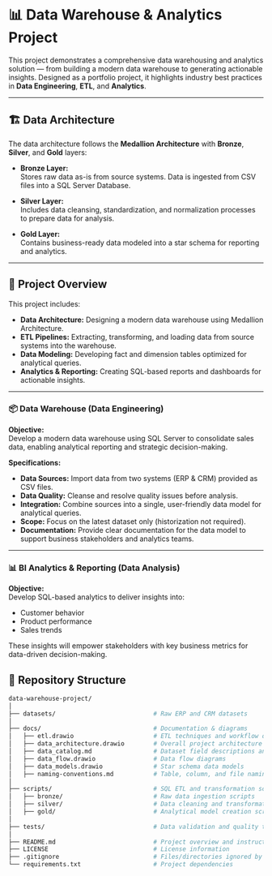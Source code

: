 # 📊 Data Warehouse & Analytics Project

This project demonstrates a comprehensive data warehousing and analytics solution — from building a modern data warehouse to generating actionable insights. Designed as a portfolio project, it highlights industry best practices in **Data Engineering**, **ETL**, and **Analytics**.

---

## 🏗️ Data Architecture

The data architecture follows the **Medallion Architecture** with **Bronze**, **Silver**, and **Gold** layers:

- **Bronze Layer:**  
  Stores raw data as-is from source systems. Data is ingested from CSV files into a SQL Server Database.

- **Silver Layer:**  
  Includes data cleansing, standardization, and normalization processes to prepare data for analysis.

- **Gold Layer:**  
  Contains business-ready data modeled into a star schema for reporting and analytics.

---

## 📖 Project Overview

This project includes:

- **Data Architecture:** Designing a modern data warehouse using Medallion Architecture.
- **ETL Pipelines:** Extracting, transforming, and loading data from source systems into the warehouse.
- **Data Modeling:** Developing fact and dimension tables optimized for analytical queries.
- **Analytics & Reporting:** Creating SQL-based reports and dashboards for actionable insights.  
---

### 📦 Data Warehouse (Data Engineering)

**Objective:**  
Develop a modern data warehouse using SQL Server to consolidate sales data, enabling analytical reporting and strategic decision-making.

**Specifications:**

- **Data Sources:** Import data from two systems (ERP & CRM) provided as CSV files.
- **Data Quality:** Cleanse and resolve quality issues before analysis.
- **Integration:** Combine sources into a single, user-friendly data model for analytical queries.
- **Scope:** Focus on the latest dataset only (historization not required).
- **Documentation:** Provide clear documentation for the data model to support business stakeholders and analytics teams.

---

### 📊 BI Analytics & Reporting (Data Analysis)

**Objective:**  
Develop SQL-based analytics to deliver insights into:

- Customer behavior  
- Product performance  
- Sales trends  

These insights will empower stakeholders with key business metrics for data-driven decision-making.


## 📂 Repository Structure

```bash
data-warehouse-project/
│
├── datasets/                           # Raw ERP and CRM datasets
│
├── docs/                               # Documentation & diagrams
│   ├── etl.drawio                      # ETL techniques and workflow diagrams
│   ├── data_architecture.drawio        # Overall project architecture
│   ├── data_catalog.md                 # Dataset field descriptions and metadata
│   ├── data_flow.drawio                # Data flow diagrams
│   ├── data_models.drawio              # Star schema data models
│   ├── naming-conventions.md           # Table, column, and file naming standards
│
├── scripts/                            # SQL ETL and transformation scripts
│   ├── bronze/                         # Raw data ingestion scripts
│   ├── silver/                         # Data cleaning and transformation scripts
│   ├── gold/                           # Analytical model creation scripts
│
├── tests/                              # Data validation and quality test scripts
│
├── README.md                           # Project overview and instructions
├── LICENSE                             # License information
├── .gitignore                          # Files/directories ignored by Git
└── requirements.txt                    # Project dependencies
